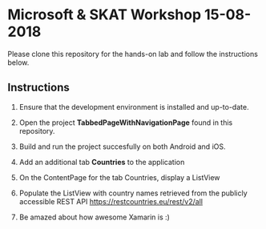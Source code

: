 
# Microsoft & SKAT Workshop 15-08-2018

Please clone this repository for the hands-on lab and follow the instructions below.

## Instructions

1. Ensure that the development environment is installed and up-to-date.

2. Open the project **TabbedPageWithNavigationPage** found in this repository.

3. Build and run the project succesfully on both Android and iOS.

4. Add an additional tab **Countries** to the application

5. On the ContentPage for the tab Countries, display a ListView

6. Populate the ListView with country names retrieved from the publicly accessible REST API https://restcountries.eu/rest/v2/all

7. Be amazed about how awesome Xamarin is :)
